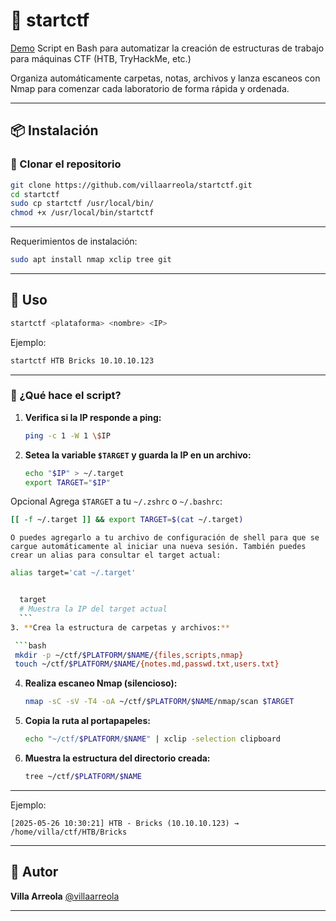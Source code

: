 # 🚀 startctf

[Demo](/demo.gif)
Script en Bash para automatizar la creación de estructuras de trabajo para máquinas CTF (HTB, TryHackMe, etc.)

Organiza automáticamente carpetas, notas, archivos y lanza escaneos con Nmap para comenzar cada laboratorio de forma rápida y ordenada.

---

## 📦 Instalación

### 🔁 Clonar el repositorio

```bash
git clone https://github.com/villaarreola/startctf.git
cd startctf
sudo cp startctf /usr/local/bin/
chmod +x /usr/local/bin/startctf
```

---
Requerimientos de instalación:
```bash
sudo apt install nmap xclip tree git
```

---

## 🚀 Uso

```bash
startctf <plataforma> <nombre> <IP>
```

Ejemplo:

```bash
startctf HTB Bricks 10.10.10.123
```

---

### 🔄 ¿Qué hace el script?

1. **Verifica si la IP responde a ping:**

   ```bash
   ping -c 1 -W 1 \$IP
   ```

2. **Setea la variable ****`$TARGET`**** y guarda la IP en un archivo:**

   ```bash
   echo "$IP" > ~/.target
   export TARGET="$IP"
   ```

  Opcional Agrega `$TARGET`  a tu `~/.zshrc` o `~/.bashrc`:

   ```bash
   [[ -f ~/.target ]] && export TARGET=$(cat ~/.target)
   ```
    O puedes agregarlo a tu archivo de configuración de shell para que se cargue automáticamente al iniciar una nueva sesión. También puedes crear un alias para consultar el target actual:

   ```bash
   alias target='cat ~/.target'
   ```
  ```bash 

    target
    # Muestra la IP del target actual
    ```
3. **Crea la estructura de carpetas y archivos:**

   ```bash
   mkdir -p ~/ctf/$PLATFORM/$NAME/{files,scripts,nmap}
   touch ~/ctf/$PLATFORM/$NAME/{notes.md,passwd.txt,users.txt}
   ```

4. **Realiza escaneo Nmap (silencioso):**

   ```bash
   nmap -sC -sV -T4 -oA ~/ctf/$PLATFORM/$NAME/nmap/scan $TARGET
   ```

5. **Copia la ruta al portapapeles:**

   ```bash
   echo "~/ctf/$PLATFORM/$NAME" | xclip -selection clipboard
   ```

6. **Muestra la estructura del directorio creada:**

   ```bash
   tree ~/ctf/$PLATFORM/$NAME
   ```

---

Ejemplo:

```
[2025-05-26 10:30:21] HTB - Bricks (10.10.10.123) → /home/villa/ctf/HTB/Bricks
```

---

## 🧠 Autor

**Villa Arreola**
[@villaarreola](https://github.com/villaarreola)

---

